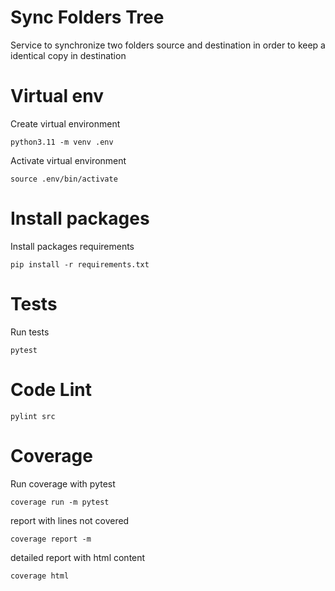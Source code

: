 Sync Folders Tree
=================

Service to synchronize two folders source and destination in order to keep a identical copy in destination

# Virtual env

Create virtual environment

```
python3.11 -m venv .env
```

Activate virtual environment

```
source .env/bin/activate
```

# Install packages

Install packages requirements

```
pip install -r requirements.txt
```

# Tests

Run tests

```
pytest
```

# Code Lint

```
pylint src
```

# Coverage

Run coverage with pytest

```
coverage run -m pytest
```

report with lines not covered

```
coverage report -m
```

detailed report with html content

```
coverage html
```
